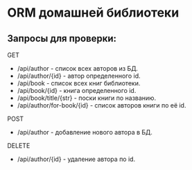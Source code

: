 # ORM домашней библиотеки
## Запросы для проверки:
GET
- /api/author - список всех авторов из БД.
- /api/author/{id} - автор определенного id.
- /api/book - список всех книг библиотеки.
- /api/book/{id} - книга определенного id.
- /api/book/title/{str} - поски книги по названию.
- /api/author/for-book/{id} - список авторов книги по её id.

POST
- /api/author - добавление нового автора в БД.

DELETE 
- /api/author/{id} - удаление автора по id.

